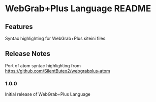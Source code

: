 # WebGrab+Plus Language README

## Features

Syntax highlighting for WebGrab+Plus siteini files

## Release Notes

Port of atom syntac highlighting from https://github.com/SilentButeo2/webgrabplus-atom

### 1.0.0

Initial release of WebGrab+Plus Language
